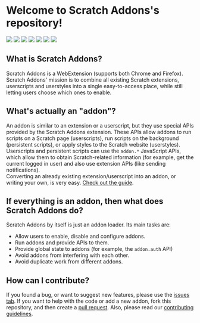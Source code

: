 # Welcome to Scratch Addons's repository!

![](https://img.shields.io/github/watchers/ScratchAddons/ScratchAddons?color=blue&logo=GitHub&logoColor=white&style=flat-square) ![](https://img.shields.io/github/stars/ScratchAddons/ScratchAddons?color=blue&logo=GitHub&logoColor=white&style=flat-square) ![](https://img.shields.io/github/forks/ScratchAddons/ScratchAddons?color=blue&logo=GitHub&logoColor=white&style=flat-square) ![](https://img.shields.io/github/issues/ScratchAddons/ScratchAddons?color=green&logo=GitHub&logoColor=white&style=flat-square) ![](https://img.shields.io/github/issues-closed/ScratchAddons/ScratchAddons?color=red&logo=GitHub&logoColor=white&style=flat-square) ![](https://img.shields.io/github/issues-pr/ScratchAddons/ScratchAddons?color=green&logo=GitHub&logoColor=white&style=flat-square) ![](https://img.shields.io/github/issues-pr-closed/ScratchAddons/ScratchAddons?color=red&logo=GitHub&logoColor=white&style=flat-square)

## What is Scratch Addons?

Scratch Addons is a WebExtension (supports both Chrome and Firefox). Scratch Addons' mission is to combine all existing Scratch extensions, userscripts and userstyles into a single easy-to-access place, while still letting users choose which ones to enable.

## What's actually an "addon"?

An addon is similar to an extension or a userscript, but they use special APIs provided by the Scratch Addons extension. These APIs allow addons to run scripts on a Scratch page (userscripts), run scripts on the background (persistent scripts), or apply styles to the Scratch website (userstyles).  
Userscripts and persistent scripts can use the `addon.*` JavaScript APIs, which allow them to obtain Scratch-related information (for example, get the current logged in user) and also use extension APIs (like sending notifications).  
Converting an already existing extension/userscript into an addon, or writing your own, is very easy. [Check out the guide](https://github.com/ScratchAddons/ScratchAddons/wiki/Creating-an-addon).

## If everything is an addon, then what does Scratch Addons do?

Scratch Addons by itself is just an addon loader. Its main tasks are:

- Allow users to enable, disable and configure addons.
- Run addons and provide APIs to them.
- Provide global state to addons (for example, the `addon.auth` API)
- Avoid addons from interfering with each other.
- Avoid duplicate work from different addons.

## How can I contribute?

If you found a bug, or want to suggest new features, please use the [issues tab](https://github.com/ScratchAddons/ScratchAddons/issues). If you want to help with the code or add a new addon, fork this repository, and then create a [pull request](https://github.com/ScratchAddons/ScratchAddons/pulls). Also, please read our [contributing guidelines](https://github.com/ScratchAddons/ScratchAddons/blob/master/CONTRIBUTING.md).

